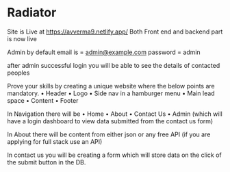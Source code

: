 # Radiator
Site is Live at https://avverma9.netlify.app/
Both Front end and backend part is now live

Admin by default email is = admin@example.com
password = admin

after admin successful login you will be able to see the details of contacted peoples

Prove your skills by creating a unique website where the below points are mandatory.
• Header
• Logo
• Side nav in a hamburger menu
• Main lead space
• Content
• Footer
 
In Navigation there will be
• Home
• About
• Contact Us
• Admin (which will have a login dashboard to view data submitted from the contact us form)
 
In About there will be content from either json or any free API (if you are applying for full stack use an API)
 
In contact us you will be creating a form which will store data on the click of the submit button in the DB.
